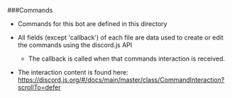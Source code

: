 ###Commands

- Commands for this bot are defined in this directory
- All fields (except 'callback') of each file are data used to create or edit the commands using the discord.js API
    - The callback is called when that commands interaction is received.
    
- The interaction content is found here: https://discord.js.org/#/docs/main/master/class/CommandInteraction?scrollTo=defer
